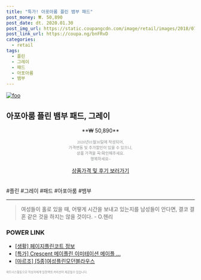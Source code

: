 ```yaml
--- 
title: "특가! 아포아룸 플린 뱀부 패드" 
post_money: ₩. 50,890 
post_date: dt. 2020.01.30 
post_img_url: https://static.coupangcdn.com/image/retail/images/2018/07/20/17/1/9dd2ac6f-b6fa-4ffa-a9fc-6fef337300e9.jpg 
post_link_url: https://coupa.ng/bnFRvD 
categories: 
  - retail 
tags: 
  - 플린 
  - 그레이 
  - 패드 
  - 아포아룸 
  - 뱀부 
--- 
```

[![foo](https://static.coupangcdn.com/image/retail/images/2018/07/20/17/1/9dd2ac6f-b6fa-4ffa-a9fc-6fef337300e9.jpg)](https://coupa.ng/bnFRvD) 

## 아포아룸 플린 뱀부 패드, 그레이 
<p style="text-align: center;">**₩ 50,890**</p> 
<p style="text-align: center;"><span style="color: #898c8f; font-family: Georgia,Times,serif; font-size: 0.75em;">2020년01월30일에 작성되어, <br>가격변동 및 추가할인이 있을 수 있으니,<br> 상품 가격을 꼭!확인해주세요.<br>행복하세요~</span> 
</p>	 
<div markdown="0" style="text-align: center;"><a href="https://coupa.ng/bnFRvD" class="btn btn--success">상품가격 및 후기 보러가기</a></div> 
<br><br> 
  #플린 #그레이 #패드 #아포아룸 #뱀부 
<hr> 

> 여성들이 홀로 있을 때, 어떻게 시간을 보내고 있는지를 남성들이 안다면, 결코 결혼 같은 것을 하지는 않을 것이다. - O.헨리 


### POWER LINK

* <a href="https://blog.naver.com/fasyy4321/221764233028" target="_blank"> [생활] 페이지플린코트 정보 </a>
* <a href="https://blog.naver.com/an0733/221790210741" target="_blank">[특가] Crescent 메이플린 이미테이션 메이플 ...</a>
* <a href="https://blog.naver.com/santokki14/221781645151" target="_blank">[마르조] [5종]여성플린모던블라우스</a>

<span style="color: #898c8f; font-family: Georgia,Times,serif; font-size: 0.55em;">파트너스활동으로 작성자에게 일정액의 커미션이 제공될수 있습니다.</span> 
